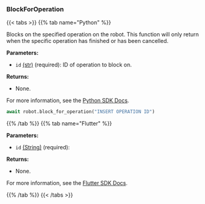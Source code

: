### BlockForOperation

{{< tabs >}}
{{% tab name="Python" %}}

Blocks on the specified operation on the robot. This function will only return when the specific operation has finished or has been cancelled.

**Parameters:**

- `id` [(str)](https://docs.python.org/3/library/stdtypes.html#text-sequence-type-str) (required): ID of operation to block on.

**Returns:**

- None.

For more information, see the [Python SDK Docs](https://python.viam.dev/autoapi/viam/robot/client/index.html#viam.robot.client.RobotClient.block_for_operation).

``` python {class="line-numbers linkable-line-numbers"}
await robot.block_for_operation("INSERT OPERATION ID")
```

{{% /tab %}}
{{% tab name="Flutter" %}}

**Parameters:**

- `id` [(String)](https://api.flutter.dev/flutter/dart-core/String-class.html) (required):

**Returns:**

- None.

For more information, see the [Flutter SDK Docs](https://flutter.viam.dev/viam_protos.robot.robot/RobotServiceClient/blockForOperation.html).

{{% /tab %}}
{{< /tabs >}}
